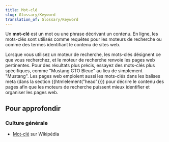 ```yaml
---
title: Mot-clé
slug: Glossary/Keyword
translation_of: Glossary/Keyword
---
```


Un **mot-clé** est un mot ou une phrase décrivant un contenu. En ligne, les mots-clés sont utilisés comme requêtes pour les moteurs de recherche ou comme des termes identifiant le contenu de sites web.

Lorsque vous utilisez un moteur de recherche, les mots-clés désignent ce que vous recherchez, et le moteur de recherche renvoie les pages web pertinentes. Pour des résultats plus précis, essayez des mots-clés plus spécifiques, comme "Mustang GTO Bleue" au lieu de simplement "Mustang". Les pages web emploient aussi les mots-clés dans les balises meta (dans la section {{htmlelement("head")}}) pour décrire le contenu des pages afin que les moteurs de recherche puissent mieux identifier et organiser les pages web.

## Pour approfondir

### Culture générale

- [Mot-clé](https://fr.wikipedia.org/wiki/Mot_clé) sur Wikipédia
